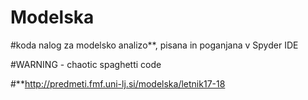 # Modelska
#koda nalog za modelsko analizo**, pisana in poganjana v Spyder IDE 

#WARNING - chaotic spaghetti code

#**http://predmeti.fmf.uni-lj.si/modelska/letnik17-18
